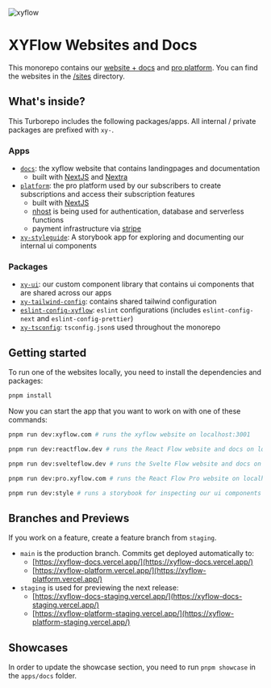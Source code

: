 ![xyflow](https://github.com/xyflow/web/assets/3797215/9b251e22-c555-41c6-b754-943b8ee2ec5f)

# XYFlow Websites and Docs

This monorepo contains our [website + docs](https://xyflow.com) and [pro platform](https://pro.xyflow.com). You can find the websites in the [/sites](sites) directory.

## What's inside?

This Turborepo includes the following packages/apps. All internal / private packages are prefixed with `xy-`.

### Apps

- [`docs`](apps/docs): the xyflow website that contains landingpages and documentation
  - built with [NextJS](https://nextjs.org/) and [Nextra](https://nextra.site/)
- [`platform`](apps/platform): the pro platform used by our subscribers to create subscriptions and access their subscription features
  - built with [NextJS](https://nextjs.org/)
  - [nhost](https://nhost.io) is being used for authentication, database and serverless functions
  - payment infrastructure via [stripe](https://stripe.com)
- [`xy-styleguide`](apps/xy-styleguide): A storybook app for exploring and documenting our internal ui components

### Packages

- [`xy-ui`](packages/xy-ui): our custom component library that contains ui components that are shared across our apps
- [`xy-tailwind-config`](packages/xy-tailwind-config): contains shared tailwind configuration
- [`eslint-config-xyflow`](packages/xy-eslint-config): `eslint` configurations (includes `eslint-config-next` and `eslint-config-prettier`)
- [`xy-tsconfig`](packages/xy-tsconfig): `tsconfig.json`s used throughout the monorepo

## Getting started

To run one of the websites locally, you need to install the dependencies and packages:

```sh
pnpm install
```

Now you can start the app that you want to work on with one of these commands:

```sh
pnpm run dev:xyflow.com # runs the xyflow website on localhost:3001

pnpm run dev:reactflow.dev # runs the React Flow website and docs on localhost:3002

pnpm run dev:svelteflow.dev # runs the Svelte Flow website and docs on localhost:3003

pnpm run dev:pro.xyflow.com # runs the React Flow Pro website on localhost:3000

pnpm run dev:style # runs a storybook for inspecting our ui components on localhost:6006
```

## Branches and Previews

If you work on a feature, create a feature branch from `staging`.

- `main` is the production branch. Commits get deployed automatically to:
  - [https://xyflow-docs.vercel.app/](https://xyflow-docs.vercel.app/)
  - [https://xyflow-platform.vercel.app/](https://xyflow-platform.vercel.app/)
- `staging` is used for previewing the next release:
  - [https://xyflow-docs-staging.vercel.app/](https://xyflow-docs-staging.vercel.app/)
  - [https://xyflow-platform-staging.vercel.app/](https://xyflow-platform-staging.vercel.app/)

## Showcases

In order to update the showcase section, you need to run `pnpm showcase` in the `apps/docs` folder.
